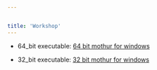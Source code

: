 ```yaml
---


title: 'Workshop'
---
```

-   64\_bit executable: [ 64 bit mothur for
    windows](Media:mothur.12-21-2011.zip)

<!-- -->

-   32\_bit executable: [ 32 bit mothur for
    windows](Media:mothur.32bit.12-21-2011.zip)
